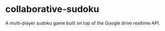 collaborative-sudoku
====================

A multi-player sudoku game built on top of the Google drive realtime API.

